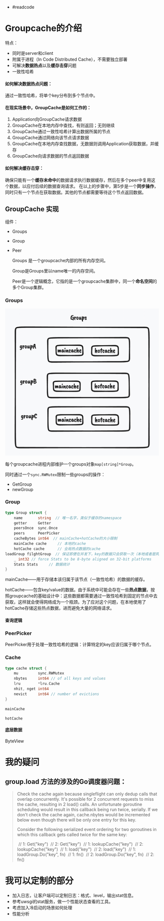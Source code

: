 - #readcode
# Groupcache的介绍

特点：
- 同时是server和client
- 附属于进程（In Code Distributed Cache），不需要独立部署
- 可解决**数据热点**以及**缓存击穿**问题
- 一致性哈希
#### 如何解决数据热点问题：
通过一致性哈希，将单个key分布到多个节点中。
#### 在现实场景中，GroupCache是如何工作的：

1. Application向GroupCache请求数据
2. GroupCache在本地内存中查找，有则返回；无则继续
3. GroupCache通过一致性哈希计算出数据所属的节点
4. GroupCache通过网络向该节点请求数据
5. GroupCache在本地内存查找数据，无数据则调用Application获取数据，并缓存
6. GroupCache向请求数据的节点返回数据
#### 如何解决缓存击穿：
确保只能有一个**缓存未命中**的数据请求执行数据缓存，然后在多个peer中复用这个数据，以应付后续的数据查询请求。
在以上的步骤中，第5步是一个**同步操作**，同时只有一个节点在获取数据。其他的节点都需要等待这个节点返回数据。
## GroupCache 实现



组件：
- Groups
- Group
- Peer
  
  Groups 是一个groupcache内部的所有内存空间。
  
  Group是Groups里以name唯一的内存空间。
  
  Peer是一个逻辑概念，它指的是一个groupcache集群中，同一个**命名空间**的多个Group集群。
### Groups

![image-20220102101756752](https://raw.githubusercontent.com/stillfox-lee/image/main/picgo/image-20220102101756752.png)



每个groupcache进程内部维护一个groups对象`map[string]*Group`。

同时通过一个`sync.RWMutex`限制一些groups的操作：
- GetGroup
- newGroup
### Group

```go
type Group struct {
	name       string  // 唯一名字，类似于缓存的namespace
	getter     Getter
	peersOnce  sync.Once
	peers      PeerPicker
	cacheBytes int64  // mainCache+hotCache的大小限制
	mainCache cache		// 本地的cache
	hotCache cache		// 全局热点数据的cache
loadGroup filghtGroup  // 保证即便在并发下，key的数据只会获取一次（本地或者是网络获取）
	_ int32 // force Stats to be 8-byte aligned on 32-bit platforms
	Stats Stats		// 数据统计
}
```

mainCache——用于存储本该归属于该节点（一致性哈希）的数据的缓存。

hotCache——包含key/value的数据。由于系统中可能会存在一些**热点数据**，按照groupcache的基础设计中：这些数据都需要通过一致性哈希到固定的节点中去获取，这样就会使得网络成为一个瓶颈。为了应对这个问题，在本地使用了hotCache存储这些热点数据，进而避免大量的网络请求。
#### 查询逻辑
### PeerPicker

PeerPicker用于处理一致性哈希的逻辑：计算特定的key应该归属于哪个节点。
###  Cache

```go
type cache struct {
	mu         sync.RWMutex
	nbytes     int64 // of all keys and values
	lru        *lru.Cache
	nhit, nget int64
	nevict     int64 // number of evictions
}
```





`mainCache ` 



`hotCache`
#### 底层数据

ByteView
# 我的疑问
## group.load 方法的涉及的Go调度器问题：

> Check the cache again because singleflight can only dedup calls that overlap concurrently.  It's possible for 2 concurrent requests to miss the cache, resulting in 2 load() calls.  An unfortunate goroutine scheduling would result in this callback being run twice, serially.  If we don't check the cache again, cache.nbytes would be incremented below even though there will be only one entry for this key.
>
> Consider the following serialized event ordering for two goroutines in which this callback gets called twice for the same key:
>
> ​		// 1: Get("key")
> ​		// 2: Get("key")
> ​		// 1: lookupCache("key")
> ​		// 2: lookupCache("key")
> ​		// 1: load("key")
> ​		// 2: load("key")
> ​		// 1: loadGroup.Do("key", fn)
> ​		// 1: fn()
> ​		// 2: loadGroup.Do("key", fn)
> ​		// 2: fn()
# 我可以定制的部分
- 加入日志，让客户端可以定制日志：格式、level，输出stat信息。
- 参考uwsgi的stat服务，做一个性能状态查看的工具。
- 考虑加入冷启动的场景如何处理
- 性能分析